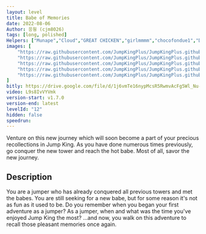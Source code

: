 ```yaml
---
layout: level
title: Babe of Memories
date: 2022-08-06
Author: 응웡 (cjm8026)
tags: [long, polished]
Helpers: ["Munape","Cloud","GREAT CHICKEN","girlmmmm","chocofondue1","DongG"]
images: [
    "https://raw.githubusercontent.com/JumpKingPlus/JumpKingPlus.github.io/www/images/workshop/levels/ws12-banner.png",
    "https://raw.githubusercontent.com/JumpKingPlus/JumpKingPlus.github.io/www/images/workshop/levels/ws12-2.png",
    "https://raw.githubusercontent.com/JumpKingPlus/JumpKingPlus.github.io/www/images/workshop/levels/ws12-3.png",
    "https://raw.githubusercontent.com/JumpKingPlus/JumpKingPlus.github.io/www/images/workshop/levels/ws12-4.png",
    "https://raw.githubusercontent.com/JumpKingPlus/JumpKingPlus.github.io/www/images/workshop/levels/ws12-5.png",
]
bitly: https://drive.google.com/file/d/1j6vmTe16nypMcsR5RwmvAcFg5Wl_Nu-S/view
video: L9s8IvVYVmk
version-start: v1.7.0
version-end: latest
levelId: "12"
hidden: false
speedrun:
---
```


Venture on this new journey which will soon become a part of your precious recollections in Jump King. As you have done numerous times previously, go conquer the new tower and reach the hot babe. Most of all, savor the new journey.

<!-- more -->

<div id="description">
    <h2>Description</h2>
    <p>You are a jumper who has already conquered all previous towers and met the babes. You are still seeking for a new babe, but for some reason it's not as fun as it used to be. Do you remember when you began your first adventure as a jumper? As a jumper, when and what was the time you've enjoyed Jump King the most? ...and now, you walk on this adventure to recall those pleasant memories once again.</p>
</div>
